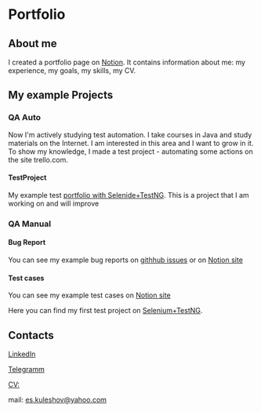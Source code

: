 # Portfolio
## About me
I created a portfolio page on [Notion](https://es-kuleshov.notion.site/es-kuleshov/Evgenii-Kuleshov-8488f2ce96554dd49fae32416c46a03b). It contains information about me: my experience, my goals, my skills, my CV.
## My example Projects
### QA Auto
Now I'm actively studying test automation. I take courses in Java and study materials on the Internet. I am interested in this area and I want to grow in it. To show my knowledge, I made a test project - automating some actions on the site trello.com.
#### TestProject
My example test [portfolio with Selenide+TestNG](https://github.com/KuleshovES/myPortfolio_Selenide). This is a project that I am working on and will improve 

### QA Manual
#### Bug Report
You can see my example bug reports on [githhub issues](https://github.com/KuleshovES/myPortfolio/issues) or on [Notion site](https://www.notion.so/es-kuleshov/03eefccddb36428ea49195da49a8eac6?v=1c4aad23c2a7401088b33eafb85c1c43)
#### Test cases
You can see my example test cases on [Notion site](https://www.notion.so/es-kuleshov/Example-Test-Cases-2d7b2d943ba7470db9e5edf949400b11)

Here you can find my first test project on [Selenium+TestNG](https://github.com/KuleshovES/myPortfolio_Selenium). 
## Contacts
[LinkedIn](https://www.linkedin.com/in/es-kuleshov/)

[Telegramm](https://t.me/Kes13)

[CV:](https://github.com/KuleshovES/KuleshovES/blob/main/Evgenii%20Kuleshov.pdf) 

mail: es.kuleshov@yahoo.com

